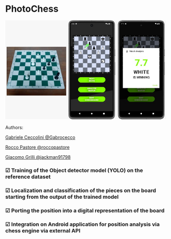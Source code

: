 # PhotoChess
![app](https://github.com/Gabrocecco/photoChess/blob/main/app.png)

Authors: 

[Gabriele Ceccolini @Gabrocecco](https://github.com/Gabrocecco)

[Rocco Pastore @roccopastore](https://github.com/roccopastore)

[Giacomo Grilli @jackman91798](https://github.com/jackman91798)


### ☑ Training of the Object detector model (YOLO) on the reference dataset

### ☑ Localization and classification of the pieces on the board starting from the output of the trained model

### ☑ Porting the position into a digital representation of the board

### ☑ Integration on Android application for position analysis via chess engine via external API




